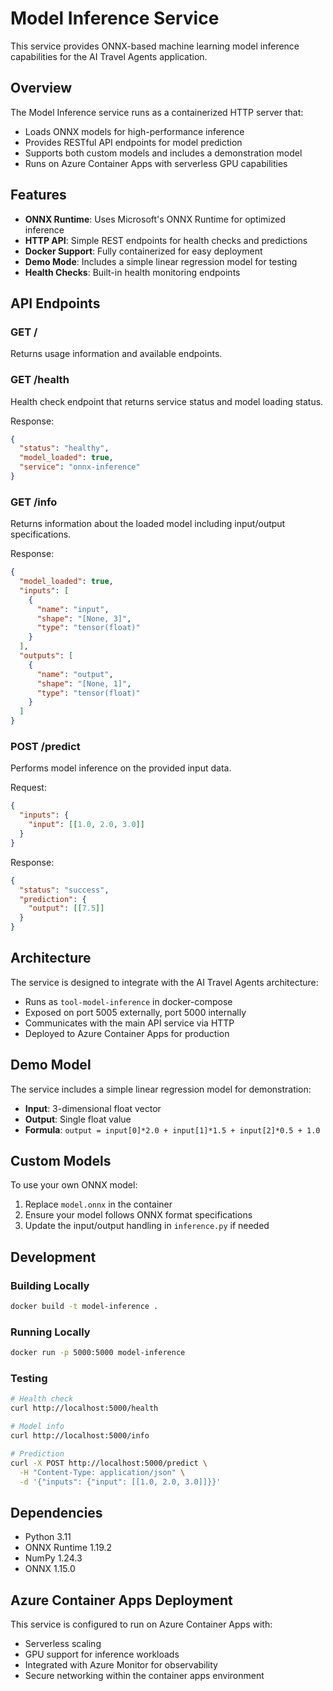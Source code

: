 # Model Inference Service

This service provides ONNX-based machine learning model inference capabilities for the AI Travel Agents application.

## Overview

The Model Inference service runs as a containerized HTTP server that:

- Loads ONNX models for high-performance inference
- Provides RESTful API endpoints for model prediction
- Supports both custom models and includes a demonstration model
- Runs on Azure Container Apps with serverless GPU capabilities

## Features

- **ONNX Runtime**: Uses Microsoft's ONNX Runtime for optimized inference
- **HTTP API**: Simple REST endpoints for health checks and predictions
- **Docker Support**: Fully containerized for easy deployment
- **Demo Mode**: Includes a simple linear regression model for testing
- **Health Checks**: Built-in health monitoring endpoints

## API Endpoints

### GET /
Returns usage information and available endpoints.

### GET /health
Health check endpoint that returns service status and model loading status.

Response:
```json
{
  "status": "healthy",
  "model_loaded": true,
  "service": "onnx-inference"
}
```

### GET /info
Returns information about the loaded model including input/output specifications.

Response:
```json
{
  "model_loaded": true,
  "inputs": [
    {
      "name": "input",
      "shape": "[None, 3]",
      "type": "tensor(float)"
    }
  ],
  "outputs": [
    {
      "name": "output", 
      "shape": "[None, 1]",
      "type": "tensor(float)"
    }
  ]
}
```

### POST /predict
Performs model inference on the provided input data.

Request:
```json
{
  "inputs": {
    "input": [[1.0, 2.0, 3.0]]
  }
}
```

Response:
```json
{
  "status": "success",
  "prediction": {
    "output": [[7.5]]
  }
}
```

## Architecture

The service is designed to integrate with the AI Travel Agents architecture:

- Runs as `tool-model-inference` in docker-compose
- Exposed on port 5005 externally, port 5000 internally
- Communicates with the main API service via HTTP
- Deployed to Azure Container Apps for production

## Demo Model

The service includes a simple linear regression model for demonstration:
- **Input**: 3-dimensional float vector
- **Output**: Single float value
- **Formula**: `output = input[0]*2.0 + input[1]*1.5 + input[2]*0.5 + 1.0`

## Custom Models

To use your own ONNX model:

1. Replace `model.onnx` in the container
2. Ensure your model follows ONNX format specifications
3. Update the input/output handling in `inference.py` if needed

## Development

### Building Locally
```bash
docker build -t model-inference .
```

### Running Locally
```bash
docker run -p 5000:5000 model-inference
```

### Testing
```bash
# Health check
curl http://localhost:5000/health

# Model info
curl http://localhost:5000/info

# Prediction
curl -X POST http://localhost:5000/predict \
  -H "Content-Type: application/json" \
  -d '{"inputs": {"input": [[1.0, 2.0, 3.0]]}}'
```

## Dependencies

- Python 3.11
- ONNX Runtime 1.19.2
- NumPy 1.24.3
- ONNX 1.15.0

## Azure Container Apps Deployment

This service is configured to run on Azure Container Apps with:
- Serverless scaling
- GPU support for inference workloads
- Integrated with Azure Monitor for observability
- Secure networking within the container apps environment